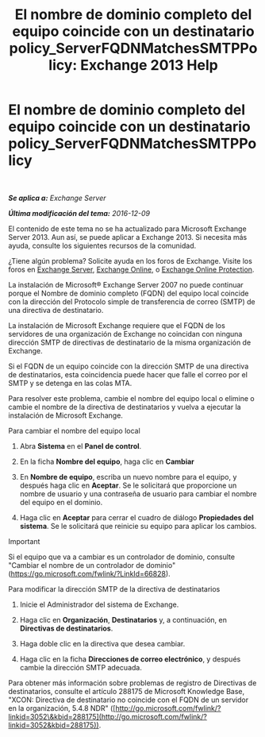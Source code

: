 ﻿---
title: 'El nombre de dominio completo del equipo coincide con un destinatario policy_ServerFQDNMatchesSMTPPolicy: Exchange 2013 Help'
TOCTitle: El nombre de dominio completo del equipo coincide con un destinatario policy_ServerFQDNMatchesSMTPPolicy
ms:assetid: f3ea61f8-1788-4cbf-814e-f7c088c1ac47
ms:mtpsurl: https://technet.microsoft.com/es-es/library/ms.exch.setupreadiness.serverfqdnmatchessmtppolicy(v=EXCHG.150)
ms:contentKeyID: 48268861
ms.date: 05/22/2018
mtps_version: v=EXCHG.150
ms.translationtype: MT
---

# El nombre de dominio completo del equipo coincide con un destinatario policy\_ServerFQDNMatchesSMTPPolicy

 

_**Se aplica a:** Exchange Server_

_**Última modificación del tema:** 2016-12-09_

El contenido de este tema no se ha actualizado para Microsoft Exchange Server 2013. Aun así, se puede aplicar a Exchange 2013. Si necesita más ayuda, consulte los siguientes recursos de la comunidad.

¿Tiene algún problema? Solicite ayuda en los foros de Exchange. Visite los foros en [Exchange Server](https://go.microsoft.com/fwlink/p/?linkid=60612), [Exchange Online](https://go.microsoft.com/fwlink/p/?linkid=267542), o [Exchange Online Protection](https://go.microsoft.com/fwlink/p/?linkid=285351).

La instalación de Microsoft® Exchange Server 2007 no puede continuar porque el Nombre de dominio completo (FQDN) del equipo local coincide con la dirección del Protocolo simple de transferencia de correo (SMTP) de una directiva de destinatario.

La instalación de Microsoft Exchange requiere que el FQDN de los servidores de una organización de Exchange no coincidan con ninguna dirección SMTP de directivas de destinatario de la misma organización de Exchange.

Si el FQDN de un equipo coincide con la dirección SMTP de una directiva de destinatarios, esta coincidencia puede hacer que falle el correo por el SMTP y se detenga en las colas MTA.

Para resolver este problema, cambie el nombre del equipo local o elimine o cambie el nombre de la directiva de destinatarios y vuelva a ejecutar la instalación de Microsoft Exchange.

Para cambiar el nombre del equipo local

1.  Abra **Sistema** en el **Panel de control**.

2.  En la ficha **Nombre del equipo**, haga clic en **Cambiar**

3.  En **Nombre de equipo**, escriba un nuevo nombre para el equipo, y después haga clic en **Aceptar**. Se le solicitará que proporcione un nombre de usuario y una contraseña de usuario para cambiar el nombre del equipo en el dominio.

4.  Haga clic en **Aceptar** para cerrar el cuadro de diálogo **Propiedades del sistema**. Se le solicitará que reinicie su equipo para aplicar los cambios.


> [!IMPORTANT]
> Si el equipo que va a cambiar es un controlador de dominio, consulte "Cambiar el nombre de un controlador de dominio" (<A href="https://go.microsoft.com/fwlink/?linkid=66828">https://go.microsoft.com/fwlink/?LinkId=66828</A>).



Para modificar la dirección SMTP de la directiva de destinatarios

1.  Inicie el Administrador del sistema de Exchange.

2.  Haga clic en **Organización**, **Destinatarios** y, a continuación, en **Directivas de destinatarios**.

3.  Haga doble clic en la directiva que desea cambiar.

4.  Haga clic en la ficha **Direcciones de correo electrónico**, y después cambie la dirección SMTP adecuada.

Para obtener más información sobre problemas de registro de Directivas de destinatarios, consulte el artículo 288175 de Microsoft Knowledge Base, "XCON: Directiva de destinatario no coincide con el FQDN de un servidor en la organización, 5.4.8 NDR" ([http://go.microsoft.com/fwlink/?linkid=3052\&kbid=288175](http://go.microsoft.com/fwlink/?linkid=3052&kbid=288175)).

